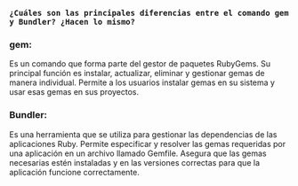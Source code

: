 ### ```¿Cuáles son las principales diferencias entre el comando gem y Bundler? ¿Hacen lo mismo?```

### gem:
Es un comando que forma parte del gestor de paquetes RubyGems. Su principal función es instalar, actualizar, eliminar y gestionar gemas de manera individual.
Permite a los usuarios instalar gemas en su sistema y usar esas gemas en sus proyectos.

###  Bundler:
Es una herramienta que se utiliza para gestionar las dependencias de las aplicaciones Ruby. Permite especificar y resolver las gemas requeridas por una aplicación en un archivo llamado Gemfile.
Asegura que las gemas necesarias estén instaladas y en las versiones correctas para que la aplicación funcione correctamente.